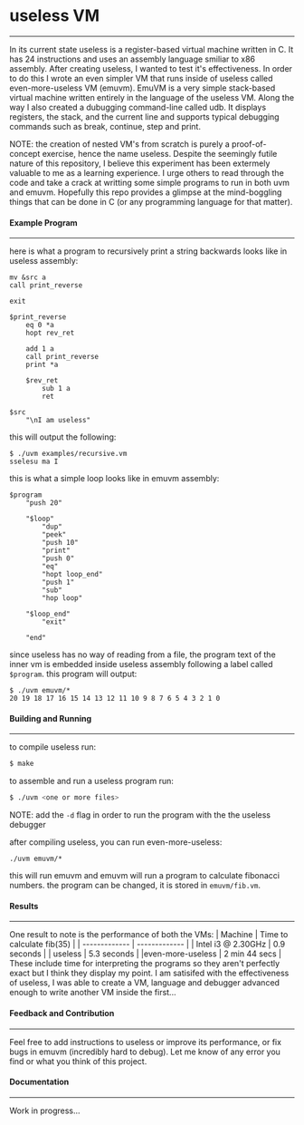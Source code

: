 # useless VM
---

In its current state useless is a register-based virtual machine written in C. It has 24 instructions and uses an assembly language smiliar to x86 assembly. After creating useless, I wanted to test it's effectiveness. In order to do this I wrote an even simpler VM that runs inside of useless called even-more-useless VM (emuvm). EmuVM is a very simple stack-based virtual machine written entirely in the language of the useless VM. Along the way I also created a dubugging command-line called udb. It displays registers, the stack, and the current line and supports typical debugging commands such as break, continue, step and print. 

NOTE: the creation of nested VM's from scratch is purely a proof-of-concept exercise, hence the name useless. Despite the seemingly futile nature of this repository, I believe this experiment has been extermely valuable to me as a learning experience. I urge others to read through the code and take a crack at writting some simple programs to run in both uvm and emuvm. Hopefully this repo provides a glimpse at the mind-boggling things that can be done in C (or any programming language for that matter).

#### Example Program
---
here is what a program to recursively print a string backwards looks like in useless assembly:

```
mv &src a
call print_reverse

exit

$print_reverse
    eq 0 *a
    hopt rev_ret

    add 1 a
    call print_reverse
    print *a

    $rev_ret
        sub 1 a
        ret

$src
    "\nI am useless"
```

this will output the following:
```
$ ./uvm examples/recursive.vm
sselesu ma I
```
this is what a simple loop looks like in emuvm assembly:
```
$program
    "push 20"
     
    "$loop" 
        "dup"
        "peek" 
        "push 10"
        "print"
        "push 0"
        "eq" 
        "hopt loop_end"
        "push 1"
        "sub"
        "hop loop" 

    "$loop_end" 
        "exit"
        
    "end"
```
since useless has no way of reading from a file, the program text of the inner vm is embedded inside useless assembly following a label called `$program`. 
this program will output:
```
$ ./uvm emuvm/*
20 19 18 17 16 15 14 13 12 11 10 9 8 7 6 5 4 3 2 1 0 
```

#### Building and Running
---
to compile useless run:

```sh
$ make
```

to assemble and run a useless program run:

```sh
$ ./uvm <one or more files>
```
NOTE: add the `-d` flag in order to run the program with the the useless debugger

after compiling useless, you can run even-more-useless:

```
./uvm emuvm/*
```

this will run emuvm and emuvm will run a program to calculate fibonacci numbers. the program can be changed, it is stored in `emuvm/fib.vm`.

#### Results
---
One result to note is the performance of both the VMs:
| Machine  | Time to calculate fib(35) |
| ------------- | ------------- |
| Intel i3 @ 2.30GHz  | 0.9 seconds |
| useless  | 5.3 seconds |
|even-more-useless | 2 min 44 secs |
These include time for interpreting the programs so they aren't perfectly exact but I think they display my point. 
I am satisifed with the effectiveness of useless, I was able to create a VM, language and debugger advanced enough to write another VM inside the first...

#### Feedback and Contribution
---
Feel free to add instructions to useless or improve its performance, or fix bugs in emuvm (incredibly hard to debug). Let me know of any error you find or what you think of this project.

#### Documentation
---
Work in progress...

